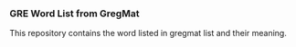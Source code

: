 ### GRE Word List from GregMat
This repository contains the word listed in gregmat list and their meaning.
